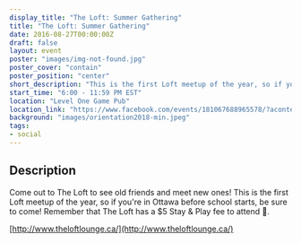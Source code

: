 ```yaml
---
display_title: "The Loft: Summer Gathering"
title: "The Loft: Summer Gathering"
date: 2016-08-27T00:00:00Z
draft: false
layout: event
poster: "images/img-not-found.jpg"
poster_cover: "contain"
poster_position: "center"
short_description: "This is the first Loft meetup of the year, so if you're in Ottawa before school starts, be sure to come!"
start_time: "6:00 - 11:59 PM EST"
location: "Level One Game Pub"
location_link: "https://www.facebook.com/events/181067688965578/?acontext=%7B%22event_action_history%22%3A[%7B%22surface%22%3A%22page%22%7D]%7D"
background: "images/orientation2018-min.jpeg"
tags:
- social
---
```


## Description

Come out to The Loft to see old friends and meet new ones! This is the first Loft meetup of the year, so if you're in Ottawa before school starts, be sure to come! Remember that The Loft has a $5 Stay & Play fee to attend 🙂.

[http://www.theloftlounge.ca/](http://www.theloftlounge.ca/)